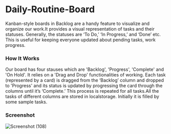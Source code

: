 # Daily-Routine-Board
Kanban-style boards in Backlog are a handy feature to visualize and organize our work.It provides a visual representation of tasks and their statuses. Generally, the statuses are ‘To Do,’ ‘In Progress,’ and ‘Done’ etc. This is useful for keeping everyone updated about pending tasks, work progress.

### How It Works
Our board has four stauses which are 'Backlog', 'Progress', 'Complete' and 'On Hold'. It relies on a 'Drag and Drop' functionalities of working. Each task (represented by a card) is dragged from the ‘Backlog’ column and dropped to 'Progress' and its status is updated by progressing the card through the columns until it’s ‘Complete.’ This process is repeated for all tasks.All the tasks of different columns are stored in localstorage. Initially it is filled by some sample tasks.

### Screenshot
![Screenshot (108)](https://user-images.githubusercontent.com/26957756/121906642-ee0b7600-cd48-11eb-9889-a3c4aa065cc4.png)

